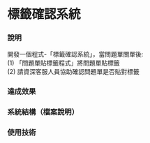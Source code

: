 # 標籤確認系統
### 說明
開發一個程式-「標籤確認系統」，當問題單關單後:</br>
(1) 「問題單貼標籤程式」將問題單貼標籤</br>
(2) 請資深客服人員協助確認問題單是否貼對標籤</br>

### 達成效果

### 系統結構（檔案說明）

### 使用技術

